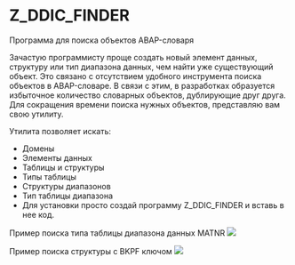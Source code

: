 # Z_DDIC_FINDER
 Программа для поиска объектов ABAP-словаря

 Зачастую программисту проще создать новый элемент данных, структуру или тип диапазона данных, чем найти уже существующий объект. Это связано с отсутствием удобного инструмента поиска объектов в ABAP-словаре. В связи с этим, в разработках образуется избыточное количество словарных объектов, дублирующие друг друга. Для сокращения времени поиска нужных объектов, представляю вам свою утилиту.

 Утилита позволяет искать:
- Домены
- Элементы данных
- Таблицы и структуры
- Типы таблицы
- Структуры диапазонов
- Тип таблицы диапазона
- Для установки просто создай программу Z_DDIC_FINDER и вставь в нее код.

 Пример поиска типа таблицы диапазона данных MATNR
![](//i.ibb.co/KxdYB0M/ddic.png)

 Пример поиска структуры с BKPF ключом
![](//i.ibb.co/HGdDgjy/ddic2.png)
